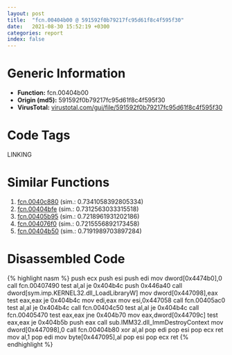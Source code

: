 ```yaml
---
layout: post
title:  "fcn.00404b00 @ 591592f0b79217fc95d61f8c4f595f30"
date:   2021-08-30 15:52:19 +0300
categories: report
index: false
---
```


# Generic Information
- **Function:** fcn.00404b00
- **Origin (md5):** 591592f0b79217fc95d61f8c4f595f30
- **VirusTotal:** [virustotal.com/gui/file/591592f0b79217fc95d61f8c4f595f30][virustotal_ref]

# Code Tags
<span class="tag" id="LINKING">LINKING</span>


# Similar Functions

1. [fcn.0040c880][similar_1_ref] (sim.: 0.7341058392805334)
2. [fcn.00404bfe][similar_2_ref] (sim.: 0.7312563033315518)
3. [fcn.00405b95][similar_3_ref] (sim.: 0.7218961931202186)
4. [fcn.004076f0][similar_4_ref] (sim.: 0.7215556892173458)
5. [fcn.00404b50][similar_5_ref] (sim.: 0.7191989703897284)


# Disassembled Code

{% highlight nasm %}
push ecx
push esi
push edi
mov dword[0x4474b0],0
call fcn.00407490
test al,al
je 0x404b4c
push 0x446a40
call dword[sym.imp.KERNEL32.dll_LoadLibraryW]
mov dword[0x447098],eax
test eax,eax
je 0x404b4c
mov edi,eax
mov esi,0x447058
call fcn.00405ac0
test al,al
je 0x404b4c
call fcn.00404c50
test al,al
je 0x404b4c
call fcn.00405470
test eax,eax
jne 0x404b70
mov eax,dword[0x44709c]
test eax,eax
je 0x404b5b
push eax
call sub.IMM32.dll_ImmDestroyContext
mov dword[0x447098],0
call fcn.00404b80
xor al,al
pop edi
pop esi
pop ecx
ret 
mov al,1
pop edi
mov byte[0x447095],al
pop esi
pop ecx
ret 
{% endhighlight %}


[similar_1_ref]: /report/fcn.0040c880@0aa2d73a5300dff2412388945614b507
[similar_2_ref]: /report/fcn.00404bfe@e9782a46c2d4ab52d9b2b1b712934fbe
[similar_3_ref]: /report/fcn.00405b95@39cc9d1efb3c13c15792b3ba0142fd3c
[similar_4_ref]: /report/fcn.004076f0@b9bcb002212a6b3f234989f71e66f5f7
[similar_5_ref]: /report/fcn.00404b50@b7a5b92638cb734d6411e4abb8a97a82
[virustotal_ref]: https://www.virustotal.com/gui/file/591592f0b79217fc95d61f8c4f595f30